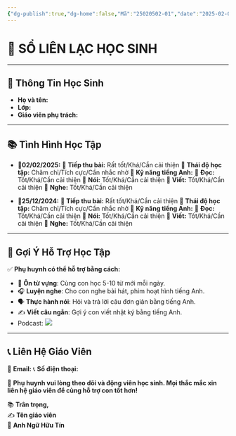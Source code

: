 ```yaml
---
{"dg-publish":true,"dg-home":false,"Mã":"25020502-01","date":"2025-02-02","time":"14:09","Week":"05","tags":["so-lien-lac"],"dg-show-local-graph":"false","dg-home-link":"false","dg-show-backlinks":"false","dg-show-toc":"false","dg-show-inline-title":"false","dg-show-file-tree":"false","dg-enable-search":"false","dg-link-preview":"false","dg-show-tags":"false","dg-pass-frontmatter":"false","dg-path":"Sổ Liên Lạc/SLLHS - UH1ADV0J.md","permalink":"/so-lien-lac/sllhs-uh-1-adv-0-j/","dgHomeLink":"false","dgPassFrontmatter":true,"dgShowBacklinks":"false","dgShowLocalGraph":"false","dgShowInlineTitle":"false","dgShowFileTree":"false","dgEnableSearch":"false","dgShowToc":"false","dgLinkPreview":"false","dgShowTags":"false","updated":"2025-02-02T23:00:23.634+07:00"}
---
```


# 📘 **SỔ LIÊN LẠC HỌC SINH**
---

## **🏫 Thông Tin Học Sinh**

- **Họ và tên:** 
- **Lớp:** 
- **Giáo viên phụ trách:** 

---

## **📚 Tình Hình Học Tập**

* 🔹**02/02/2025:** 
	🔹 **Tiếp thu bài:** Rất tốt/Khá/Cần cải thiện
	🔹 **Thái độ học tập:** Chăm chỉ/Tích cực/Cần nhắc nhở
	🔹 **Kỹ năng tiếng Anh:**
		🔹 **Đọc:** Tốt/Khá/Cần cải thiện
		🔹 **Nói:** Tốt/Khá/Cần cải thiện
		🔹 **Viết:** Tốt/Khá/Cần cải thiện
		🔹 **Nghe:** Tốt/Khá/Cần cải thiện

* 🔹**25/12/2024:** 
	🔹 **Tiếp thu bài:** Rất tốt/Khá/Cần cải thiện
	🔹 **Thái độ học tập:** Chăm chỉ/Tích cực/Cần nhắc nhở
	🔹 **Kỹ năng tiếng Anh:**
		🔹 **Đọc:** Tốt/Khá/Cần cải thiện
		🔹 **Nói:** Tốt/Khá/Cần cải thiện
		🔹 **Viết:** Tốt/Khá/Cần cải thiện
		🔹 **Nghe:** Tốt/Khá/Cần cải thiện


---

## **📌 Gợi Ý Hỗ Trợ Học Tập**

✅ **Phụ huynh có thể hỗ trợ bằng cách:**

- 📖 **Ôn từ vựng**: Cùng con học 5-10 từ mới mỗi ngày.
- 🎧 **Luyện nghe**: Cho con nghe bài hát, phim hoạt hình tiếng Anh.
- 🗣️ **Thực hành nói**: Hỏi và trả lời câu đơn giản bằng tiếng Anh.
- ✍️ **Viết câu ngắn**: Gợi ý con viết nhật ký bằng tiếng Anh.
- Podcast: ![](https://www.youtube.com/watch?v=9zsKjnLyA9k&list=PLcetZ6gSk96-OLXPnsmtP2O1SZwaSW7Ev)



---

## **📞 Liên Hệ Giáo Viên**

📩 **Email:** 
📞 **Số điện thoại:** 

🔹 **Phụ huynh vui lòng theo dõi và động viên học sinh. Mọi thắc mắc xin liên hệ giáo viên để cùng hỗ trợ con tốt hơn!**

📚 **Trân trọng,**  
✍️ **Tên giáo viên**  
🏫 **Anh Ngữ Hữu Tín**